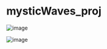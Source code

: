 # mysticWaves_proj

![image](https://github.com/user-attachments/assets/5c421363-9b81-4d0d-b7eb-5a3d2d261dba)

![image](https://github.com/user-attachments/assets/ed833b62-1b89-4c77-acef-2369c48a719f)

